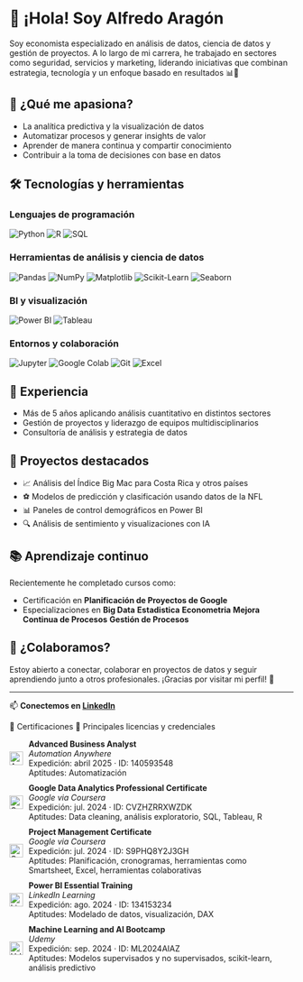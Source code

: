 # 👋 ¡Hola! Soy Alfredo Aragón

Soy economista especializado en análisis de datos, ciencia de datos y gestión de proyectos. A lo largo de mi carrera, he trabajado en sectores como seguridad, servicios y marketing, liderando iniciativas que combinan estrategia, tecnología y un enfoque basado en resultados 📊🚀

## 🧠 ¿Qué me apasiona?

- La analítica predictiva y la visualización de datos
- Automatizar procesos y generar insights de valor
- Aprender de manera continua y compartir conocimiento
- Contribuir a la toma de decisiones con base en datos

## 🛠️ Tecnologías y herramientas

### Lenguajes de programación  
![Python](https://img.shields.io/badge/Python-3776AB?style=for-the-badge&logo=python&logoColor=white)
![R](https://img.shields.io/badge/R-276DC3?style=for-the-badge&logo=r&logoColor=white)
![SQL](https://img.shields.io/badge/SQL-4479A1?style=for-the-badge&logo=postgresql&logoColor=white)

### Herramientas de análisis y ciencia de datos  
![Pandas](https://img.shields.io/badge/Pandas-150458?style=for-the-badge&logo=pandas&logoColor=white)
![NumPy](https://img.shields.io/badge/NumPy-013243?style=for-the-badge&logo=numpy&logoColor=white)
![Matplotlib](https://img.shields.io/badge/Matplotlib-11557C?style=for-the-badge&logo=matplotlib&logoColor=white)
![Scikit-Learn](https://img.shields.io/badge/Scikit--Learn-F7931E?style=for-the-badge&logo=scikitlearn&logoColor=white)
![Seaborn](https://img.shields.io/badge/Seaborn-3776AB?style=for-the-badge&logo=python&logoColor=white)

### BI y visualización  
![Power BI](https://img.shields.io/badge/Power%20BI-F2C811?style=for-the-badge&logo=powerbi&logoColor=black)
![Tableau](https://img.shields.io/badge/Tableau-E97627?style=for-the-badge&logo=tableau&logoColor=white)

### Entornos y colaboración  
![Jupyter](https://img.shields.io/badge/Jupyter-F37626?style=for-the-badge&logo=jupyter&logoColor=white)
![Google Colab](https://img.shields.io/badge/Colab-F9AB00?style=for-the-badge&logo=googlecolab&logoColor=white)
![Git](https://img.shields.io/badge/Git-F05032?style=for-the-badge&logo=git&logoColor=white)
![Excel](https://img.shields.io/badge/Excel-217346?style=for-the-badge&logo=microsoft-excel&logoColor=white)


## 🌟 Experiencia

- Más de 5 años aplicando análisis cuantitativo en distintos sectores
- Gestión de proyectos y liderazgo de equipos multidisciplinarios
- Consultoría de análisis y estrategia de datos

## 📢 Proyectos destacados

- 📈 Análisis del Índice Big Mac para Costa Rica y otros países
- ⚽ Modelos de predicción y clasificación usando datos de la NFL
- 📊 Paneles de control demográficos en Power BI
- 🔍 Análisis de sentimiento y visualizaciones con IA

## 📚 Aprendizaje continuo

Recientemente he completado cursos como:
- Certificación en **Planificación de Proyectos de Google**
- Especializaciones en  **Big Data** **Estadistica** **Econometria** **Mejora Continua de Procesos** **Gestión de Procesos** 

## 🤝 ¿Colaboramos?

Estoy abierto a conectar, colaborar en proyectos de datos y seguir aprendiendo junto a otros profesionales. ¡Gracias por visitar mi perfil! 🙌

---

📫 **Conectemos en [LinkedIn](https://www.linkedin.com/in/alfredoaragon)**  

📜 Certificaciones
📌 Principales licencias y credenciales
<div style="display: flex; align-items: center; margin-bottom: 10px;"> <img src="https://upload.wikimedia.org/wikipedia/commons/thumb/f/fc/Automation_Anywhere_logo.svg/2560px-Automation_Anywhere_logo.svg.png" alt="Automation Anywhere" style="height: 24px; margin-right: 10px;"> <div> <strong>Advanced Business Analyst</strong><br> <em>Automation Anywhere</em><br> Expedición: abril 2025 · ID: 140593548<br> Aptitudes: Automatización </div> </div> <div style="display: flex; align-items: center; margin-bottom: 10px;"> <img src="https://upload.wikimedia.org/wikipedia/commons/4/4f/Google_Data_Analytics_Certificate_Logo.png" alt="Google" style="height: 24px; margin-right: 10px;"> <div> <strong>Google Data Analytics Professional Certificate</strong><br> <em>Google via Coursera</em><br> Expedición: jul. 2024 · ID: CVZHZRRXWZDK<br> Aptitudes: Data cleaning, análisis exploratorio, SQL, Tableau, R </div> </div> <div style="display: flex; align-items: center; margin-bottom: 10px;"> <img src="https://upload.wikimedia.org/wikipedia/commons/6/6a/Google_Cert_Logo.png" alt="Google Project Management" style="height: 24px; margin-right: 10px;"> <div> <strong>Project Management Certificate</strong><br> <em>Google via Coursera</em><br> Expedición: jul. 2024 · ID: S9PHQ8Y2J3GH<br> Aptitudes: Planificación, cronogramas, herramientas como Smartsheet, Excel, herramientas colaborativas </div> </div> <div style="display: flex; align-items: center; margin-bottom: 10px;"> <img src="https://upload.wikimedia.org/wikipedia/commons/a/a5/Linkedin_learning_logo.png" alt="LinkedIn Learning" style="height: 24px; margin-right: 10px;"> <div> <strong>Power BI Essential Training</strong><br> <em>LinkedIn Learning</em><br> Expedición: ago. 2024 · ID: 134153234<br> Aptitudes: Modelado de datos, visualización, DAX </div> </div> <div style="display: flex; align-items: center; margin-bottom: 10px;"> <img src="https://upload.wikimedia.org/wikipedia/commons/9/91/Udemy_logo.svg" alt="Udemy" style="height: 24px; margin-right: 10px;"> <div> <strong>Machine Learning and AI Bootcamp</strong><br> <em>Udemy</em><br> Expedición: sep. 2024 · ID: ML2024AIAZ<br> Aptitudes: Modelos supervisados y no supervisados, scikit-learn, análisis predictivo </div> </div>
